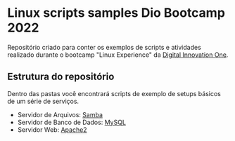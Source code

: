 # Linux scripts samples Dio Bootcamp 2022

Repositório criado para conter os exemplos de scripts e atividades realizado durante o bootcamp "Linux Experience" da [Digital Innovation One](https://www.dio.me/).

## Estrutura do repositório

Dentro das pastas você encontrará scripts de exemplo de setups básicos de um série de serviços.

* Servidor de Arquivos: [Samba](/servidor-de-arquivos)
* Servidor de Banco de Dados: [MySQL](/servidor-de-banco-de-dados)
* Servidor Web: [Apache2](/servidor-web)

